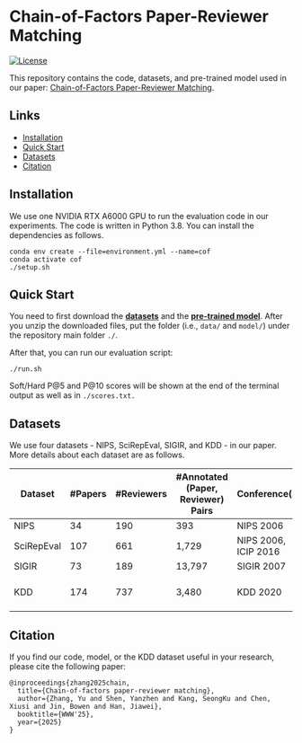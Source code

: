 # Chain-of-Factors Paper-Reviewer Matching

[![License](https://img.shields.io/badge/License-Apache_2.0-blue.svg)](https://opensource.org/licenses/Apache-2.0)

This repository contains the code, datasets, and pre-trained model used in our paper: [Chain-of-Factors Paper-Reviewer Matching](https://arxiv.org/abs/2310.14483).

## Links
- [Installation](#installation)
- [Quick Start](#quick-start)
- [Datasets](#datasets)
- [Citation](#citation)

## Installation
We use one NVIDIA RTX A6000 GPU to run the evaluation code in our experiments. The code is written in Python 3.8. You can install the dependencies as follows.
```
conda env create --file=environment.yml --name=cof
conda activate cof
./setup.sh
```

## Quick Start
You need to first download the [**datasets**](https://drive.google.com/file/d/1IbQBVrpu3wMXahkqKVFDDYlB5_nS5cTx/view?usp=sharing) and the [**pre-trained model**](https://drive.google.com/file/d/1n4fV6-K18V1nuLPGVBTbxsU78KDCnPLd/view?usp=sharing). After you unzip the downloaded files, put the folder (i.e., ```data/``` and ```model/```) under the repository main folder ```./```.

After that, you can run our evaluation script:
```
./run.sh
```

Soft/Hard P@5 and P@10 scores will be shown at the end of the terminal output as well as in ```./scores.txt.```

## Datasets
We use four datasets - NIPS, SciRepEval, SIGIR, and KDD - in our paper. More details about each dataset are as follows.

| Dataset | #Papers | #Reviewers | #Annotated (Paper, Reviewer) Pairs | Conference(s) | Source |
| ----- | ----- | ----- | ----- | ----- | ----- |
| NIPS | 34 | 190 | 393 | NIPS 2006 | [Link](https://mimno.infosci.cornell.edu/data/nips_reviewer_data.tar.gz) |
| SciRepEval | 107 | 661 | 1,729 | NIPS 2006, ICIP 2016 | [Link](https://huggingface.co/datasets/allenai/scirepeval/viewer/paper_reviewer_matching) |
| SIGIR | 73 | 189 | 13,797 | SIGIR 2007 | [Link](https://timan.cs.illinois.edu/ir/data/ReviewData.zip) |
| KDD | 174 | 737 | 3,480 | KDD 2020 | Newly constructed by us |

## Citation
If you find our code, model, or the KDD dataset useful in your research, please cite the following paper:
```
@inproceedings{zhang2025chain,
  title={Chain-of-factors paper-reviewer matching},
  author={Zhang, Yu and Shen, Yanzhen and Kang, SeongKu and Chen, Xiusi and Jin, Bowen and Han, Jiawei},
  booktitle={WWW'25},
  year={2025}
}
```

